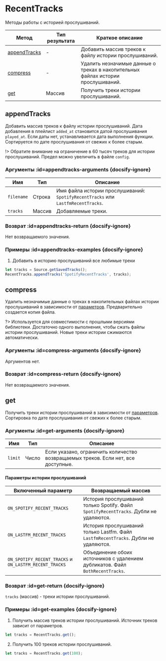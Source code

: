 # RecentTracks

Методы работы с историей прослушиваний.

| Метод | Тип результата | Краткое описание |
|-------|----------------|------------------|
| [appendTracks](/reference/filter?id=appendtracks) | - | Добавить массив треков к файлу истории прослушиваний. |
| [compress](/reference/filter?id=compress) | - | Удалить незначимые данные о треках в накопительных файлах истории прослушиваний. |
| [get](/reference/filter?id=get) | Массив | Получить треки истории прослушиваний. |

## appendTracks

Добавить массив треков к файлу истории прослушиваний. Дата добавления в плейлист `added_at` становится датой прослушивания `played_at`. Если даты нет, устанавливается дата выполнения функции. Сортируется по дате прослушивания от свежих к более старым.

!> Обратите внимание на ограничение в 60 тысяч треков для истории прослушиваний. Предел можно увеличить в файле `config`.

### Аргументы :id=appendtracks-arguments {docsify-ignore}

| Имя | Тип | Описание |
|-----|-----|----------|
| `filename` | Строка | Имя файла истории прослушиваний: `SpotifyRecentTracks` или `LastfmRecentTracks`. |
| `tracks` | Массив | Добавляемые треки. |

### Возврат :id=appendtracks-return {docsify-ignore}

Нет возвращаемого значения.

### Примеры :id=appendtracks-examples {docsify-ignore}

1. Добавить в историю прослушиваний все любимые треки

```js
let tracks = Source.getSavedTracks();
RecentTracks.appendTracks('SpotifyRecentTracks', tracks);
```

## compress

Удалить незначимые данные о треках в накопительных файлах истории прослушиваний в зависимости от [параметров](/guide?id=Параметры). Предварительно создается копия файла.

?> Используется для совместимости с прошлыми версиями библиотеки. Достаточно одного выполнения, чтобы сжать файлы истории прослушиваний. Новые треки истории сжимаются автоматически.

### Аргументы :id=compress-arguments {docsify-ignore}

Аргументов нет.

### Возврат :id=compress-return {docsify-ignore}

Нет возвращаемого значения.

## get

Получить треки истории прослушиваний в зависимости от [параметров](/guide?id=Параметры). Сортировка по дате прослушивания от свежих к более старым.

### Аргументы :id=get-arguments {docsify-ignore}

| Имя | Тип | Описание |
|-----|-----|----------|
| `limit` | Число | Если указано, ограничить количество возвращаемых треков. Если нет, все доступные. |

#### Параметры истории прослушиваний

| Включенный параметр | Возвращаемый массив |
|-|-|
| `ON_SPOTIFY_RECENT_TRACKS` | История прослушиваний только Spotify. Файл `SpotifyRecentTracks`. Дубли не удаляются. |
| `ON_LASTFM_RECENT_TRACKS` | История прослушиваний только Lastfm. Файл `LastfmRecentTracks`. Дубли не удаляются.  |
| `ON_SPOTIFY_RECENT_TRACKS` и `ON_LASTFM_RECENT_TRACKS` | Объединение обоих источников с удалением дубликатов. Файл `BothRecentTracks`. |

### Возврат :id=get-return {docsify-ignore}

`tracks` (массив) - треки истории прослушиваний.

### Примеры :id=get-examples {docsify-ignore}

1. Получить массив треков истории прослушиваний. Источник треков зависит от параметров.

```js
let tracks = RecentTracks.get();
```

2. Получить 100 треков истории прослушиваний.

```js
let tracks = RecentTracks.get(100);
```
